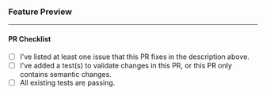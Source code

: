 <!---
Thank you for submitting a pull request to AppFlowy. The team will dedicate their best efforts to reviewing and approving your pull request. If you have any questions about the project or feedback for us, please join our [Discord](https://discord.gg/wdjWUXXhtw).
-->

<!---
If your pull request adds a new feature, please drag and drop a video into this section to showcase what you've done! If not, you may delete this section.
-->

### Feature Preview

<!---
List at least one issue here that this PR addresses. If it fixes the issue, please use the [fixes](https://docs.github.com/en/get-started/writing-on-github/working-with-advanced-formatting/using-keywords-in-issues-and-pull-requests) keyword to close the issue. For example:
fixes https://github.com/AppFlowy-IO/AppFlowy/pull/2106
-->

---

<!---
Before you mark this PR ready for review, run through this checklist!
-->

#### PR Checklist

- [ ] I've listed at least one issue that this PR fixes in the description above.
- [ ] I've added a test(s) to validate changes in this PR, or this PR only contains semantic changes.
- [ ] All existing tests are passing.
